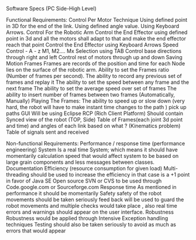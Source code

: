 Software Specs
(PC Side-High Level)

Functional Requirements:
Control Per Motor Technique
Using defined point in 3D for the end of the link.
Using defined angle value.
Using Keyboard Arrows.
Control For the Robotic Arm
Control the End Effector using defined point in 3d and all the motors shall adapt to that and make the end effector reach that point
Control the End Effector using Keyboard Arrows
Speed Control - A - z
M1, M2.... Mx Selection using TAB
Control base directions through right and left
Control rest of motors through up and down
Saving Motion Frames
Frames are records of the position and time for each Node lies on the surface of the robotic arm.
Ability to set the Frames ratio (Number of frames per second).
The ability to record any previous set of frames and replay it
The ability to set the speed between any frame and the next frame
The ability to set the average speed over set of frames
The ability to insert number of frames between two frames (Automatically, Manually)
Playing The Frames:
The ability to speed up or slow down (very hard, the robot will have to make instant time changes to the path )
pick up paths
GUI
Will be using Eclipse RCP (Rich Client Platform)
Should contain Synced view of the robot (TOP, Side)
Table of Frames(each joint 3d point and time) and angles of each link based on what ? (Kinematics problem)
Table of signals sent and received

Non-functional Requirements:
Performance / response time (performance engineering)
System Is a real time System; which means it should have momentarily calculation speed that would affect system to be based on large grain components and less messages between classes.
Documentation
Efficiency (resource consumption for given load)
Multi-threading should be used to increase the efficiency in that case is a +1 point in favor of Java SE
Open source
SVN or CVS to be used through Code.google.com or  Sourceforge.com
Response time
As mentioned in performance it should be momentarily
Safety
safety of the robot movements should be taken seriously
feed back will be used to guard the robot movements and multiple checks would take place , also real time errors and warnings should appear on the user interface.
Robustness
Robustness would be applied through Intensive Exception handling techniques
Testing should also be taken seriously to avoid as much as errors that would appear


